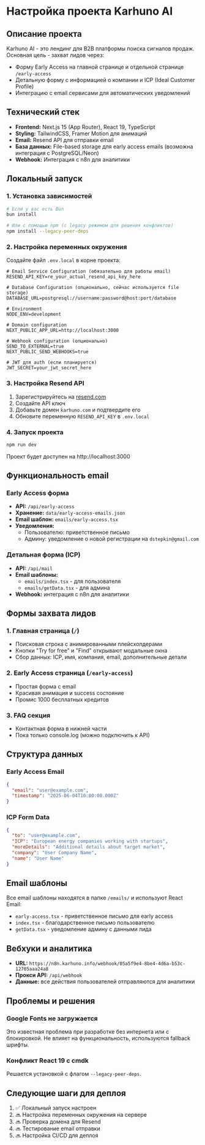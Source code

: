 # Настройка проекта Karhuno AI

## Описание проекта

Karhuno AI - это лендинг для B2B платформы поиска сигналов продаж. Основная цель - захват лидов через:
- Форму Early Access на главной странице и отдельной странице `/early-access`
- Детальную форму с информацией о компании и ICP (Ideal Customer Profile)
- Интеграцию с email сервисами для автоматических уведомлений

## Технический стек

- **Frontend:** Next.js 15 (App Router), React 19, TypeScript
- **Styling:** TailwindCSS, Framer Motion для анимаций
- **Email:** Resend API для отправки email
- **База данных:** File-based storage для early access emails (возможна интеграция с PostgreSQL/Neon)
- **Webhook:** Интеграция с n8n для аналитики

## Локальный запуск

### 1. Установка зависимостей

```bash
# Если у вас есть Bun
bun install

# Или с помощью npm (с legacy режимом для решения конфликтов)
npm install --legacy-peer-deps
```

### 2. Настройка переменных окружения

Создайте файл `.env.local` в корне проекта:

```env
# Email Service Configuration (обязательно для работы email)
RESEND_API_KEY=re_your_actual_resend_api_key_here

# Database Configuration (опционально, сейчас используется file storage)
DATABASE_URL=postgresql://username:password@host:port/database

# Environment
NODE_ENV=development

# Domain configuration
NEXT_PUBLIC_APP_URL=http://localhost:3000

# Webhook configuration (опционально)
SEND_TO_EXTERNAL=true
NEXT_PUBLIC_SEND_WEBHOOKS=true

# JWT для auth (если планируется)
JWT_SECRET=your_jwt_secret_here
```

### 3. Настройка Resend API

1. Зарегистрируйтесь на [resend.com](https://resend.com)
2. Создайте API ключ
3. Добавьте домен `karhuno.com` и подтвердите его
4. Обновите переменную `RESEND_API_KEY` в `.env.local`

### 4. Запуск проекта

```bash
npm run dev
```

Проект будет доступен на http://localhost:3000

## Функциональность email

### Early Access форма
- **API:** `/api/early-access`
- **Хранение:** `data/early-access-emails.json`
- **Email шаблон:** `emails/early-access.tsx`
- **Уведомления:** 
  - Пользователю: приветственное письмо
  - Админу: уведомление о новой регистрации на `dstepkin@gmail.com`

### Детальная форма (ICP)
- **API:** `/api/mail`
- **Email шаблоны:** 
  - `emails/index.tsx` - для пользователя
  - `emails/getData.tsx` - для админа
- **Webhook:** интеграция с n8n для аналитики

## Формы захвата лидов

### 1. Главная страница (`/`)
- Поисковая строка с анимированными плейсхолдерами
- Кнопки "Try for free" и "Find" открывают модальные окна
- Сбор данных: ICP, имя, компания, email, дополнительные детали

### 2. Early Access страница (`/early-access`)
- Простая форма с email
- Красивая анимация и success состояние
- Промис 1000 бесплатных кредитов

### 3. FAQ секция
- Контактная форма в нижней части
- Пока только console.log (можно подключить к API)

## Структура данных

### Early Access Email
```json
{
  "email": "user@example.com",
  "timestamp": "2025-06-04T10:00:00.000Z"
}
```

### ICP Form Data
```json
{
  "to": "user@example.com",
  "ICP": "European energy companies working with startups",
  "moreDetails": "Additional details about target market",
  "company": "User Company Name",
  "name": "User Name"
}
```

## Email шаблоны

Все email шаблоны находятся в папке `/emails/` и используют React Email:
- `early-access.tsx` - приветственное письмо для early access
- `index.tsx` - благодарственное письмо пользователю
- `getData.tsx` - уведомление админу с данными лида

## Вебхуки и аналитика

- **URL:** `https://n8n.karhuno.info/webhook/05a5f9e4-8be4-4d6a-b53c-12705aaa24a8`
- **Прокси API:** `/api/webhook`
- **Данные:** все действия пользователей отправляются для аналитики

## Проблемы и решения

### Google Fonts не загружается
Это известная проблема при разработке без интернета или с блокировкой. Не влияет на функциональность, используются fallback шрифты.

### Конфликт React 19 с cmdk
Решается установкой с флагом `--legacy-peer-deps`.

## Следующие шаги для деплоя

1. ✅ Локальный запуск настроен
2. 🔜 Настройка переменных окружения на сервере
3. 🔜 Проверка домена для Resend
4. 🔜 Тестирование email отправки
5. 🔜 Настройка CI/CD для деплоя 